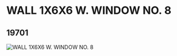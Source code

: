 # WALL 1X6X6 W. WINDOW NO. 8
## 19701
![WALL 1X6X6 W. WINDOW NO. 8](https://lc-www-live-s.legocdn.com/media/bricks/5/2/6102658.jpg)